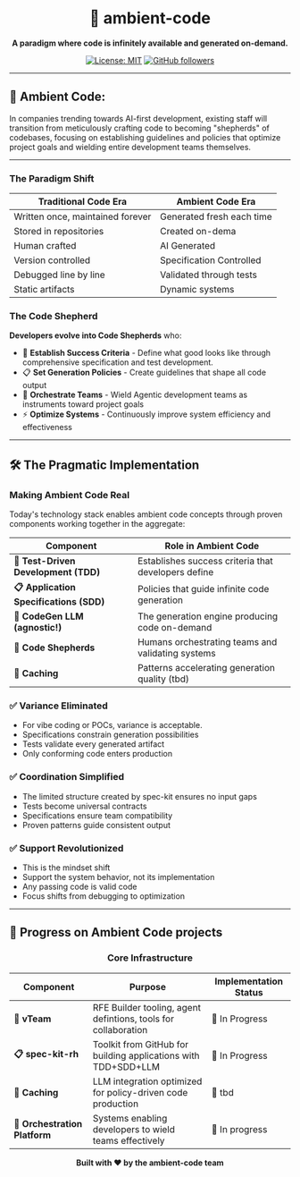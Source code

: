 <div align="center">

# 🌟 ambient-code

**A paradigm where code is infinitely available and generated on-demand.**

[![License: MIT](https://img.shields.io/badge/License-MIT-yellow.svg)](https://opensource.org/licenses/MIT)
[![GitHub followers](https://img.shields.io/github/followers/ambient-code?style=social)](https://github.com/ambient-code)

</div>

---

## 🎯 Ambient Code:

In companies trending towards AI-first development, existing staff will transition from meticulously crafting code to becoming "shepherds" of codebases, focusing on establishing guidelines and policies that optimize project goals and wielding entire development teams themselves.

---
### The Paradigm Shift

| Traditional Code Era | Ambient Code Era |
|------------------------|------------------|
| Written once, maintained forever | Generated fresh each time |
| Stored in repositories | Created on-dema |
| Human crafted | AI Generated |
| Version controlled | Specification Controlled |
| Debugged line by line | Validated through tests |
| Static artifacts | Dynamic systems |

### The Code Shepherd

**Developers evolve into Code Shepherds** who:
- 🎯 **Establish Success Criteria** - Define what good looks like through comprehensive specification and test development.
- 📋 **Set Generation Policies** - Create guidelines that shape all code output
- 🎼 **Orchestrate Teams** - Wield Agentic development teams as instruments toward project goals
- ⚡ **Optimize Systems** - Continuously improve system efficiency and effectiveness

---

## 🛠️ The Pragmatic Implementation

### Making Ambient Code Real

Today's technology stack enables ambient code concepts through proven components working together in the aggregate:

| Component | Role in Ambient Code |
|-----------|---------------------|
| **🔴 Test-Driven Development (TDD)** | Establishes success criteria that developers define |
| **📋 Application Specifications (SDD)** | Policies that guide infinite code generation |
| **🤖 CodeGen LLM (agnostic!)** | The generation engine producing code on-demand |
| **👥 Code Shepherds** | Humans orchestrating teams and validating systems |
| **💾 Caching** | Patterns accelerating generation quality (tbd) |

### ✅ **Variance Eliminated**
- For vibe coding or POCs, variance is acceptable.
- Specifications constrain generation possibilities
- Tests validate every generated artifact
- Only conforming code enters production

### ✅ **Coordination Simplified**
- The limited structure created by spec-kit ensures no input gaps
- Tests become universal contracts
- Specifications ensure team compatibility
- Proven patterns guide consistent output

### ✅ **Support Revolutionized**
- This is the mindset shift
- Support the system behavior, not its implementation
- Any passing code is valid code
- Focus shifts from debugging to optimization

---

## 🚀 Progress on Ambient Code projects

<div align="center">

### Core Infrastructure

</div>

| Component | Purpose | Implementation Status |
|-----------|---------|---------------------|
| **🚀 vTeam** | RFE Builder tooling, agent defintions, tools for collaboration | 🚧 In Progress |
| **📋 spec-kit-rh** | Toolkit from GitHub for building applications with TDD+SDD+LLM | 🚧 In Progress |
| **🤖 Caching** | LLM integration optimized for policy-driven code production | 🚧 tbd |
| **👥 Orchestration Platform** | Systems enabling developers to wield teams effectively | 🚧 In progress |

<div align="center">

**Built with ❤️ by the ambient-code team**
</div>
